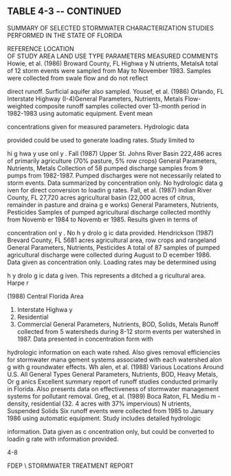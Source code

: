 <!-- NEEDS USER REVIEW -->
## TABLE  4-3 -- CONTINUED 
 
SUMMARY  OF  SELECTED  STORMWATER  CHARACTERIZATION 
STUDIES  PERFORMED  IN  THE  STATE  OF  FLORIDA 
 
REFERENCE 
LOCATION  
OF  STUDY 
AREA 
LAND  USE 
TYPE 
PARAMETERS 
MEASURED 
COMMENTS 
Howie, et al. 
(1986) 
Broward County, 
FL 
Highwa
y
N
utrients, MetalsA total of 12 storm events were sampled from May to November 
1983.  Samples were collected from swale flow and do not reflect 

direct runoff.  Surficial
 aquifer also sampled.
Yousef, et al. 
(1986) 
Orlando, FL Interstate Highway (I-4)General Parameters, 
Nutrients, Metals 
Flow-weighted composite runoff samples collected over 13-month 
period in 1982-1983 using automatic equipment.  Event mean 

concentrations given for measured parameters.  Hydrologic data 

provided could be used to generate loading rates.  Study limited to 

hi
g
hwa
y
 use onl
y
.
Fall 
(1987) 
Upper St. Johns 
River Basin 
222,486 acres of
primarily agriculture 
(70% pasture, 5% row crops) 
General Parameters, 
Nutrients, Metals 
Collection of 58 pumped discharge samples from 9 pumps from 
1982-1987.  Pumped discharges were 
not necessarily related to storm 
events.  Data summarized by concentration only.  No hydrologic data 
g
iven for direct conversion to loadin
g
 rates.
Fall, et al. 
(1987) 
Indian River 
County, FL 
27,720 acres agricultural basin 
(22,000 acres of citrus, remainder 
in pasture and draina
g
e works)
General Parameters, 
Nutrients, Pesticides 
Samples of pumped agricultural discharge collected monthly from 
Novemb er 1984 to  Novemb er 1985.  Results given in  terms of 

concentration onl
y
.  No h
y
drolo
g
ic data provided.
Hendrickson 
(1987) 
Brevard County, 
FL 
5681 acres agricultural area, row 
crops and rangeland 
General Parameters, 
Nutrients, Pesticides 
A total of 87 samples of pumped agricultural discharge were 
collected during August to D
ecember 1986.  Data given as 
concentration only.  Loading rates may be determined using 

h
y
drolo
g
ic data 
g
iven.  This represents a ditched a
g
ricultural area.
Harpe
r
 
(1988) 
Central Florida 
Area 
1.  Interstate Highwa
y
2.  Residential 
3.  Commercial 
General Parameters, 
Nutrients, BOD, 
Solids, Metals 
Runoff collected from 5 watersheds during 8-12 storm events per 
watershed in 1987.  Data presented in concentration form with 

hydrologic information on each wate
rshed.  Also gives removal 
efficiencies for stormwater mana
gement systems associated with 
each watershed alon
g
 with 
g
roundwater effects.
Wh alen, et al. 
(1988) 
Various 
Locations 
Around U.S. 
All General Types General Parameters, 
Nutrients, BOD, 
Heavy Metals, 
Or
g
anics
Excellent summary report of runoff studies conducted primarily in 
Florida.  Also presents data 
on effectiveness of stormwater 
management systems for pollutant removal. 
Greg, et al. 
(1989) 
Boca Raton, FL Mediu
m
-density, residential (32. 4 
acres with 37% impervious) 
N
utrients, Suspended 
Solids 
Six runoff events were collected from 1985 to January 1986 using 
automatic equipment.  Study includes detailed hydrologic 

information.  Data given as c
oncentration only, but could be 
converted to loadin
g
 rate with information provided.
 
4-8

 
FDEP \ STORMWATER  TREATMENT  REPORT
